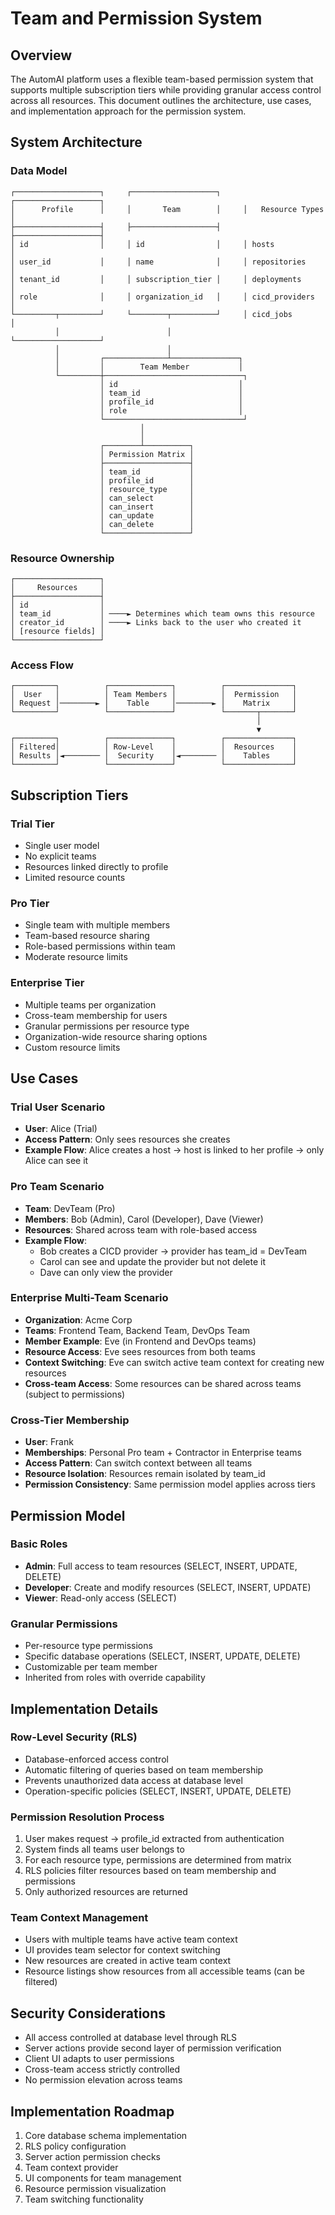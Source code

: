 # Team and Permission System

## Overview

The AutomAI platform uses a flexible team-based permission system that supports multiple subscription tiers while providing granular access control across all resources. This document outlines the architecture, use cases, and implementation approach for the permission system.

## System Architecture

### Data Model

```
┌───────────────────┐     ┌───────────────────┐     ┌───────────────────┐
│      Profile      │     │       Team        │     │   Resource Types  │
├───────────────────┤     ├───────────────────┤     ├───────────────────┤
│ id                │     │ id                │     │ hosts             │
│ user_id           │     │ name              │     │ repositories      │
│ tenant_id         │     │ subscription_tier │     │ deployments       │
│ role              │     │ organization_id   │     │ cicd_providers    │
└─────────┬─────────┘     └────────┬──────────┘     │ cicd_jobs         │
          │                        │                 └───────────────────┘
          │                        │
          │         ┌──────────────┴───────────────┐
          │         │        Team Member           │
          └─────────┼───────────────────────────────┐
                    │ id                           │
                    │ team_id                      │
                    │ profile_id                   │
                    │ role                         │
                    └───────────────────────────────┘
                             │
                             │
                    ┌────────┴──────────┐
                    │ Permission Matrix │
                    ├───────────────────┤
                    │ team_id           │
                    │ profile_id        │
                    │ resource_type     │
                    │ can_select        │
                    │ can_insert        │
                    │ can_update        │
                    │ can_delete        │
                    └───────────────────┘
```

### Resource Ownership

```
┌───────────────────┐
│     Resources     │
├───────────────────┤
│ id                │
│ team_id           │ ────► Determines which team owns this resource
│ creator_id        │ ────► Links back to the user who created it
│ [resource fields] │
└───────────────────┘
```

### Access Flow

```
┌─────────┐          ┌──────────────┐          ┌───────────────┐
│  User   │          │ Team Members │          │  Permission   │
│ Request │────────► │    Table     │────────► │    Matrix     │
└─────────┘          └──────────────┘          └───────┬───────┘
                                                       │
                                                       ▼
┌─────────┐          ┌──────────────┐          ┌───────────────┐
│ Filtered│          │ Row-Level    │          │  Resources    │
│ Results │◄──────── │  Security    │◄──────── │    Tables     │
└─────────┘          └──────────────┘          └───────────────┘
```

## Subscription Tiers

### Trial Tier

- Single user model
- No explicit teams
- Resources linked directly to profile
- Limited resource counts

### Pro Tier

- Single team with multiple members
- Team-based resource sharing
- Role-based permissions within team
- Moderate resource limits

### Enterprise Tier

- Multiple teams per organization
- Cross-team membership for users
- Granular permissions per resource type
- Organization-wide resource sharing options
- Custom resource limits

## Use Cases

### Trial User Scenario

- **User**: Alice (Trial)
- **Access Pattern**: Only sees resources she creates
- **Example Flow**: Alice creates a host → host is linked to her profile → only Alice can see it

### Pro Team Scenario

- **Team**: DevTeam (Pro)
- **Members**: Bob (Admin), Carol (Developer), Dave (Viewer)
- **Resources**: Shared across team with role-based access
- **Example Flow**:
  - Bob creates a CICD provider → provider has team_id = DevTeam
  - Carol can see and update the provider but not delete it
  - Dave can only view the provider

### Enterprise Multi-Team Scenario

- **Organization**: Acme Corp
- **Teams**: Frontend Team, Backend Team, DevOps Team
- **Member Example**: Eve (in Frontend and DevOps teams)
- **Resource Access**: Eve sees resources from both teams
- **Context Switching**: Eve can switch active team context for creating new resources
- **Cross-team Access**: Some resources can be shared across teams (subject to permissions)

### Cross-Tier Membership

- **User**: Frank
- **Memberships**: Personal Pro team + Contractor in Enterprise teams
- **Access Pattern**: Can switch context between all teams
- **Resource Isolation**: Resources remain isolated by team_id
- **Permission Consistency**: Same permission model applies across tiers

## Permission Model

### Basic Roles

- **Admin**: Full access to team resources (SELECT, INSERT, UPDATE, DELETE)
- **Developer**: Create and modify resources (SELECT, INSERT, UPDATE)
- **Viewer**: Read-only access (SELECT)

### Granular Permissions

- Per-resource type permissions
- Specific database operations (SELECT, INSERT, UPDATE, DELETE)
- Customizable per team member
- Inherited from roles with override capability

## Implementation Details

### Row-Level Security (RLS)

- Database-enforced access control
- Automatic filtering of queries based on team membership
- Prevents unauthorized data access at database level
- Operation-specific policies (SELECT, INSERT, UPDATE, DELETE)

### Permission Resolution Process

1. User makes request → profile_id extracted from authentication
2. System finds all teams user belongs to
3. For each resource type, permissions are determined from matrix
4. RLS policies filter resources based on team membership and permissions
5. Only authorized resources are returned

### Team Context Management

- Users with multiple teams have active team context
- UI provides team selector for context switching
- New resources are created in active team context
- Resource listings show resources from all accessible teams (can be filtered)

## Security Considerations

- All access controlled at database level through RLS
- Server actions provide second layer of permission verification
- Client UI adapts to user permissions
- Cross-team access strictly controlled
- No permission elevation across teams

## Implementation Roadmap

1. Core database schema implementation
2. RLS policy configuration
3. Server action permission checks
4. Team context provider
5. UI components for team management
6. Resource permission visualization
7. Team switching functionality
